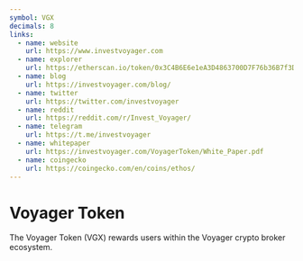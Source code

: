 ```yaml
---
symbol: VGX
decimals: 8
links:
  - name: website
    url: https://www.investvoyager.com
  - name: explorer
    url: https://etherscan.io/token/0x3C4B6E6e1eA3D4863700D7F76b36B7f3D3f13E3d
  - name: blog
    url: https://investvoyager.com/blog/
  - name: twitter
    url: https://twitter.com/investvoyager
  - name: reddit
    url: https://reddit.com/r/Invest_Voyager/
  - name: telegram
    url: https://t.me/investvoyager
  - name: whitepaper
    url: https://investvoyager.com/VoyagerToken/White_Paper.pdf
  - name: coingecko
    url: https://coingecko.com/en/coins/ethos/
---
```


# Voyager Token

The Voyager Token (VGX) rewards users within the Voyager crypto broker ecosystem.
